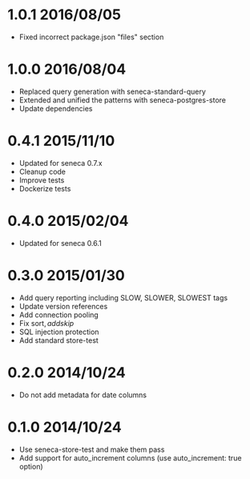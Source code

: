 # 1.0.1 2016/08/05
* Fixed incorrect package.json "files" section

# 1.0.0 2016/08/04
* Replaced query generation with seneca-standard-query
* Extended and unified the patterns with seneca-postgres-store
* Update dependencies


# 0.4.1 2015/11/10
* Updated for seneca 0.7.x
* Cleanup code
* Improve tests
* Dockerize tests

# 0.4.0 2015/02/04
* Updated for seneca 0.6.1

# 0.3.0 2015/01/30
* Add query reporting including SLOW, SLOWER, SLOWEST tags
* Update version references
* Add connection pooling
* Fix sort$, add skip$
* SQL injection protection
* Add standard store-test

# 0.2.0 2014/10/24
* Do not add metadata for date columns

# 0.1.0 2014/10/24
* Use seneca-store-test and make them pass
* Add support for auto_increment columns (use auto_increment: true option)
